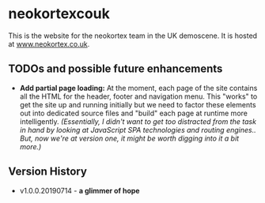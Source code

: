 # neokortexcouk

This is the website for the neokortex team in the UK demoscene. It is hosted at www.neokortex.co.uk.

## TODOs and possible future enhancements

- **Add partial page loading:** At the moment, each page of the site contains all the HTML for the header, footer and navigation menu. This "works" to get the site up and running initially but we need to factor these elements out into dedicated source files and "build" each page at runtime more intelligently. _(Essentially, I didn't want to get too distracted from the task in hand by looking at JavaScript SPA technologies and routing engines.. But, now we're at version one, it might be worth digging into it a bit more.)_

## Version History

- v1.0.0.20190714 - **a glimmer of hope**
